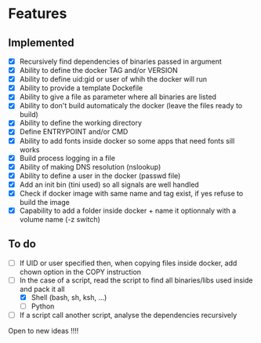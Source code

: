 # Features

## Implemented

- [x] Recursively find dependencies of binaries passed in argument
- [x] Ability to define the docker TAG and/or VERSION
- [x] Ability to define uid:gid or user of whih the docker will run
- [x] Ability to provide a template Dockefile
- [x] Ability to give a file as parameter where all binaries are listed
- [x] Ability to don't build automaticaly the docker (leave the files ready to build)
- [x] Ability to define the working directory
- [x] Define ENTRYPOINT and/or CMD
- [x] Ability to add fonts inside docker so some apps that need fonts sill works
- [x] Build process logging in a file
- [x] Ability of making DNS resolution (nslookup)
- [x] Ability to define a user in the docker (passwd file)
- [x] Add an init bin (tini used) so all signals are well handled
- [x] Check if docker image with same name and tag exist, if yes refuse to build the image
- [x] Capability to add a folder inside docker + name it optionnaly with a volume name (-z switch)

## To do

- [ ] If UID or user specified then, when copying files inside docker, add chown option in the COPY instruction
- [ ] In the case of a script, read the script to find all binaries/libs used inside and pack it all
  - [x] Shell (bash, sh, ksh, ...)
  - [ ] Python
- [ ] If a script call another script, analyse the dependencies recursively

Open to new ideas !!!!
